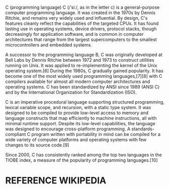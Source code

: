 C (programming language)
C (/ˈsiː/, as in the letter c) is a general-purpose computer programming language. It was created in the 1970s by Dennis Ritchie, and remains very widely used and influential. By design, C's features cleanly reflect the capabilities of the targeted CPUs. It has found lasting use in operating systems, device drivers, protocol stacks, though decreasingly for application software, and is common in computer architectures that range from the largest supercomputers to the smallest microcontrollers and embedded systems.

A successor to the programming language B, C was originally developed at Bell Labs by Dennis Ritchie between 1972 and 1973 to construct utilities running on Unix. It was applied to re-implementing the kernel of the Unix operating system.[6] During the 1980s, C gradually gained popularity. It has become one of the most widely used programming languages,[7][8] with C compilers available for almost all modern computer architectures and operating systems. C has been standardized by ANSI since 1989 (ANSI C) and by the International Organization for Standardization (ISO).

C is an imperative procedural language supporting structured programming, lexical variable scope, and recursion, with a static type system. It was designed to be compiled to provide low-level access to memory and language constructs that map efficiently to machine instructions, all with minimal runtime support. Despite its low-level capabilities, the language was designed to encourage cross-platform programming. A standards-compliant C program written with portability in mind can be compiled for a wide variety of computer platforms and operating systems with few changes to its source code.[9]

Since 2000, C has consistently ranked among the top two languages in the TIOBE index, a measure of the popularity of programming languages.[10] 

# REFERENCE WIKIPEDIA

